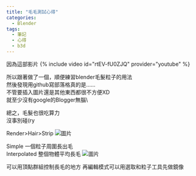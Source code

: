 ```yaml
---
title: "毛毛測試心得"
categories:
  - Blender
tags:
  - 筆記
  - 心得
  - b3d
---
```


因為這部影片
{% include video id="rtEV-fU0ZJQ" provider="youtube" %}

所以跟著做了一個，順便練習blender毛髮粒子的用法\
然後發現用github寫部落格真的是……\
不管要插入圖片還是其他東西都很不方便XD\
就至少沒有google的Blogger無腦\

總之，毛髮也很吃算力\
沒事別碰(ry

Render>Hair>Strip 
![圖片](https://user-images.githubusercontent.com/71741159/137237388-54ecbd29-5446-4e10-bc65-ac58a680b950.png)

Simple 一個粒子周圍長出毛\
Interpolated 整個物體平均長毛
![圖片](https://user-images.githubusercontent.com/71741159/137237570-07af3b6f-6ec4-4bd4-8e26-61891137a231.png)

可以用頂點群組控制長毛的地方
再編輯模式可以用選取和粒子工具先做鏡像

